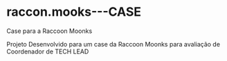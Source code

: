 # raccon.mooks---CASE
Case para a Raccoon Moonks

Projeto Desenvolvido para um case da Raccoon Moonks para avaliação de Coordenador de TECH LEAD
